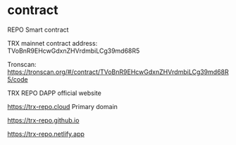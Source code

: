 # contract
REPO Smart contract 

TRX mainnet contract address: TVoBnR9EHcwGdxnZHVrdmbiLCg39md68R5

Tronscan: https://tronscan.org/#/contract/TVoBnR9EHcwGdxnZHVrdmbiLCg39md68R5/code

TRX REPO DAPP official website

https://trx-repo.cloud  Primary domain

https://trx-repo.github.io  

https://trx-repo.netlify.app
